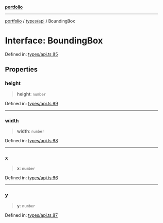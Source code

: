 [**portfolio**](../../../README.md)

***

[portfolio](../../../modules.md) / [types/api](../README.md) / BoundingBox

# Interface: BoundingBox

Defined in: [types/api.ts:85](https://github.com/tnorlund/Portfolio/blob/7bd5318d8795110e28a62b9a291a074da116c4df/portfolio/types/api.ts#L85)

## Properties

### height

> **height**: `number`

Defined in: [types/api.ts:89](https://github.com/tnorlund/Portfolio/blob/7bd5318d8795110e28a62b9a291a074da116c4df/portfolio/types/api.ts#L89)

***

### width

> **width**: `number`

Defined in: [types/api.ts:88](https://github.com/tnorlund/Portfolio/blob/7bd5318d8795110e28a62b9a291a074da116c4df/portfolio/types/api.ts#L88)

***

### x

> **x**: `number`

Defined in: [types/api.ts:86](https://github.com/tnorlund/Portfolio/blob/7bd5318d8795110e28a62b9a291a074da116c4df/portfolio/types/api.ts#L86)

***

### y

> **y**: `number`

Defined in: [types/api.ts:87](https://github.com/tnorlund/Portfolio/blob/7bd5318d8795110e28a62b9a291a074da116c4df/portfolio/types/api.ts#L87)
